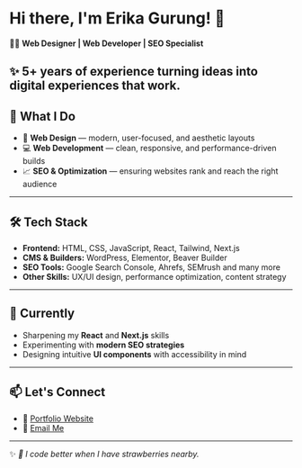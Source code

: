 <!--
**eriiikaaa/eriiikaaa** is a ✨ _special_ ✨ repository because its `README.md` (this file) appears on your GitHub profile.

Here are some ideas to get you started:

- 🔭 I’m currently working on ...
- 🌱 I’m currently learning ...
- 👯 I’m looking to collaborate on ...
- 🤔 I’m looking for help with ...
- 💬 Ask me about ...
- 📫 How to reach me: ...
- 😄 Pronouns: ...
- ⚡ Fun fact: ...
-->

# Hi there, I'm Erika Gurung! 👋  

👩‍💻 **Web Designer | Web Developer | SEO Specialist**  

✨ 5+ years of experience turning ideas into digital experiences that work.  
---

## 🚀 What I Do
- 🎨 **Web Design** — modern, user-focused, and aesthetic layouts  
- 💻 **Web Development** — clean, responsive, and performance-driven builds  
- 📈 **SEO & Optimization** — ensuring websites rank and reach the right audience  

---

## 🛠️ Tech Stack
- **Frontend:** HTML, CSS, JavaScript, React, Tailwind, Next.js
- **CMS & Builders:** WordPress, Elementor, Beaver Builder
- **SEO Tools:** Google Search Console, Ahrefs, SEMrush and many more 
- **Other Skills:** UX/UI design, performance optimization, content strategy  

---

## 🌱 Currently
- Sharpening my **React** and **Next.js** skills  
- Experimenting with **modern SEO strategies**  
- Designing intuitive **UI components** with accessibility in mind  

---

## 📫 Let's Connect
- 💼 [Portfolio Website](erikagurung.com)  
- 📧 [Email Me](mailto:erika9r9@gmail.com)  
<!-- - 🐦 [Twitter](#)  
- 💻 [LinkedIn](#)   -->

---

✨ *🍓 I code better when I have strawberries nearby.*  

